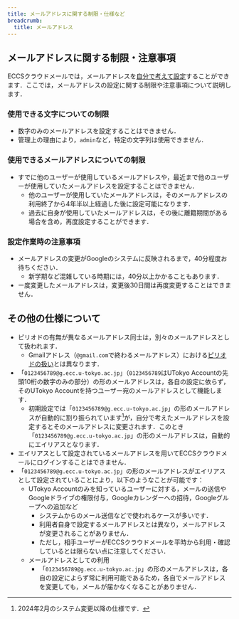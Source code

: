 ```yaml
---
title: メールアドレスに関する制限・仕様など
breadcrumb:
  title: メールアドレス
---
```


## メールアドレスに関する制限・注意事項

ECCSクラウドメールでは，メールアドレスを[自分で考えて設定](../../#configure)することができます．ここでは，メールアドレスの設定に関する制限や注意事項について説明します．

### 使用できる文字についての制限

- 数字のみのメールアドレスを設定することはできません．
- 管理上の理由により，`admin`など，特定の文字列は使用できません．

### 使用できるメールアドレスについての制限

- すでに他のユーザーが使用しているメールアドレスや，最近まで他のユーザーが使用していたメールアドレスを設定することはできません．
  - 他のユーザーが使用していたメールアドレスは，そのメールアドレスの利用終了から4年半以上経過した後に設定可能になります．
  - 過去に自身が使用していたメールアドレスは，その後に離籍期間がある場合を含め，再度設定することができます．

### 設定作業時の注意事項

- メールアドレスの変更がGoogleのシステムに反映されるまで，40分程度お待ちください．
  - 新学期など混雑している時期には，40分以上かかることもあります．
- ー度変更したメールアドレスは，変更後30日間は再度変更することはできません．

## その他の仕様について

- ピリオドの有無が異なるメールアドレス同士は，別々のメールアドレスとして扱われます．
  - Gmailアドレス（`@gmail.com`で終わるメールアドレス）における[ピリオドの扱い](https://support.google.com/mail/answer/7436150?hl=ja)とは異なります．
- 「`0123456789@g.ecc.u-tokyo.ac.jp`」（`0123456789`はUTokyo Accountの先頭10桁の数字のみの部分）の形のメールアドレスは，各自の設定に依らず，そのUTokyo Accountを持つユーザー宛のメールアドレスとして機能します．
  - 初期設定では「`0123456789@g.ecc.u-tokyo.ac.jp`」の形のメールアドレスが自動的に割り振られています[^1]が，自分で考えたメールアドレスを設定するとそのメールアドレスに変更されます．このとき「`0123456789@g.ecc.u-tokyo.ac.jp`」の形のメールアドレスは，自動的にエイリアスとなります．
- エイリアスとして設定されているメールアドレスを用いてECCSクラウドメールにログインすることはできません．
- 「`0123456789@g.ecc.u-tokyo.ac.jp`」の形のメールアドレスがエイリアスとして設定されていることにより，以下のようなことが可能です：
  - UTokyo Accountのみを知っているユーザーに対する，メールの送信やGoogleドライブの権限付与，Googleカレンダーへの招待，Googleグループへの追加など
    - システムからのメール送信などで使われるケースが多いです．
    - 利用者自身で設定するメールアドレスとは異なり，メールアドレスが変更されることがありません．
    - ただし，相手ユーザーがECCSクラウドメールを平時から利用・確認しているとは限らない点に注意してください．
  - メールアドレスとしての利用
    - 「`0123456789@g.ecc.u-tokyo.ac.jp`」の形のメールアドレスは，各自の設定によらず常に利用可能であるため，各自でメールアドレスを変更しても，メールが届かなくなることがありません．

[^1]: 2024年2月のシステム変更以降の仕様です．
